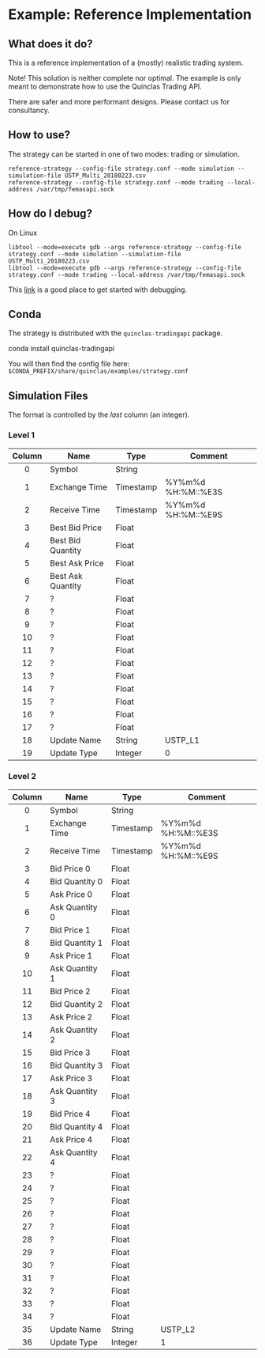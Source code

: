 # Example: Reference Implementation

## What does it do?

This is a reference implementation of a (mostly) realistic trading system.

Note!
This solution is neither complete nor optimal.
The example is only meant to demonstrate how to use the Quinclas Trading API.

There are safer and more performant designs.
Please contact us for consultancy.

## How to use?

The strategy can be started in one of two modes: trading or simulation.

	reference-strategy --config-file strategy.conf --mode simulation --simulation-file USTP_Multi_20180223.csv
	reference-strategy --config-file strategy.conf --mode trading --local-address /var/tmp/femasapi.sock

## How do I debug?

On Linux

	libtool --mode=execute gdb --args reference-strategy --config-file strategy.conf --mode simulation --simulation-file USTP_Multi_20180223.csv
	libtool --mode=execute gdb --args reference-strategy --config-file strategy.conf --mode trading --local-address /var/tmp/femasapi.sock

This [link](https://www.gnu.org/software/libtool/manual/html_node/Debugging-executables.html)
is a good place to get started with debugging.

## Conda

The strategy is distributed with the `quinclas-tradingapi` package.

  conda install quinclas-tradingapi

You will then find the config file here: `$CONDA_PREFIX/share/quinclas/examples/strategy.conf`

## Simulation Files

The format is controlled by the *last* column (an integer).

### Level 1

| Column | Name              | Type      | Comment            |
|:------:| ----------------- | --------- | ------------------ |
|      0 | Symbol            | String    |                    |
|      1 | Exchange Time     | Timestamp | %Y%m%d %H:%M::%E3S |
|      2 | Receive Time      | Timestamp | %Y%m%d %H:%M::%E9S |
|      3 | Best Bid Price    | Float     |                    |
|      4 | Best Bid Quantity | Float     |                    |
|      5 | Best Ask Price    | Float     |                    |
|      6 | Best Ask Quantity | Float     |                    |
|      7 | ?                 | Float     |                    |
|      8 | ?                 | Float     |                    |
|      9 | ?                 | Float     |                    |
|     10 | ?                 | Float     |                    |
|     11 | ?                 | Float     |                    |
|     12 | ?                 | Float     |                    |
|     13 | ?                 | Float     |                    |
|     14 | ?                 | Float     |                    |
|     15 | ?                 | Float     |                    |
|     16 | ?                 | Float     |                    |
|     17 | ?                 | Float     |                    |
|     18 | Update Name       | String    | USTP\_L1           |
|     19 | Update Type       | Integer   | 0                  |

### Level 2

| Column | Name              | Type      | Comment            |
|:------:| ----------------- | --------- | ------------------ |
|      0 | Symbol            | String    |                    |
|      1 | Exchange Time     | Timestamp | %Y%m%d %H:%M::%E3S |
|      2 | Receive Time      | Timestamp | %Y%m%d %H:%M::%E9S |
|      3 | Bid Price 0       | Float     |                    |
|      4 | Bid Quantity 0    | Float     |                    |
|      5 | Ask Price 0       | Float     |                    |
|      6 | Ask Quantity 0    | Float     |                    |
|      7 | Bid Price 1       | Float     |                    |
|      8 | Bid Quantity 1    | Float     |                    |
|      9 | Ask Price 1       | Float     |                    |
|     10 | Ask Quantity 1    | Float     |                    |
|     11 | Bid Price 2       | Float     |                    |
|     12 | Bid Quantity 2    | Float     |                    |
|     13 | Ask Price 2       | Float     |                    |
|     14 | Ask Quantity 2    | Float     |                    |
|     15 | Bid Price 3       | Float     |                    |
|     16 | Bid Quantity 3    | Float     |                    |
|     17 | Ask Price 3       | Float     |                    |
|     18 | Ask Quantity 3    | Float     |                    |
|     19 | Bid Price 4       | Float     |                    |
|     20 | Bid Quantity 4    | Float     |                    |
|     21 | Ask Price 4       | Float     |                    |
|     22 | Ask Quantity 4    | Float     |                    |
|     23 | ?                 | Float     |                    |
|     24 | ?                 | Float     |                    |
|     25 | ?                 | Float     |                    |
|     26 | ?                 | Float     |                    |
|     27 | ?                 | Float     |                    |
|     28 | ?                 | Float     |                    |
|     29 | ?                 | Float     |                    |
|     30 | ?                 | Float     |                    |
|     31 | ?                 | Float     |                    |
|     32 | ?                 | Float     |                    |
|     33 | ?                 | Float     |                    |
|     34 | ?                 | Float     |                    |
|     35 | Update Name       | String    | USTP\_L2           |
|     36 | Update Type       | Integer   | 1                  |

